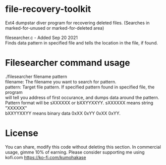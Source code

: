 file-recovery-toolkit
====
Ext4 dumpstar diver program for recovering deleted files. (Searches in marked-for-unused or marked-for-deleted area)  

filesearcher.c - Added Sep 20 2021   
Finds data pattern in specified file and tells the location in the file, if found.   

Filesearcher command usage
=====
./filesearcher filename pattern   
filename: The filename you want to search for pattern.   
pattern:  Target file pattern. If specified pattern found in specified file, the program   
          will tell you address of first occurance, and dumps data around the pattern.   
          Pattern format will be sXXXXXX or bXXYYXXYY. sXXXXXX means string "XXXXXX"   
          bXXYYXXYY means binary data 0xXX 0xYY 0xXX 0xYY.   
         
License
====
You can share, modify this code without deleting this section.
In commercial usage, gimme 10% of earning. Please consider supporting me using kofi.com https://ko-fi.com/kumohakase
